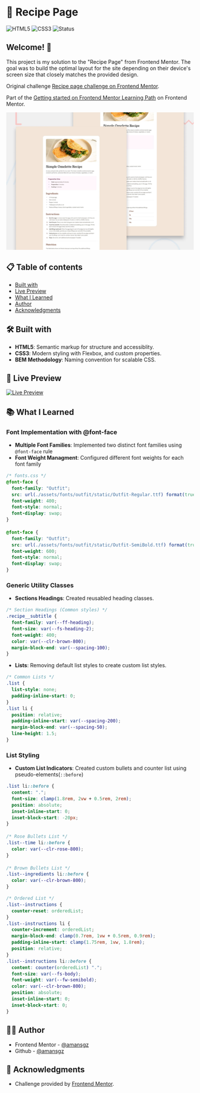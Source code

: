 # 🚀 Recipe Page

![HTML5](https://img.shields.io/badge/HTML5-E34F26?style=for-the-badge&logo=html5&logoColor=white) ![CSS3](https://img.shields.io/badge/CSS3-1572B6?style=for-the-badge&logoColor=white)
![Status](https://img.shields.io/badge/Status-Completed-success?style=for-the-badge)

## Welcome! 👋

This project is my solution to the "Recipe Page" from Frontend Mentor. The goal was to build the optimal layout for the site depending on their device's screen size that closely matches the provided design.

Original challenge [Recipe page challenge on Frontend Mentor](https://www.frontendmentor.io/challenges/recipe-page-KiTsR8QQKm).

Part of the [Getting started on Frontend Mentor Learning Path](https://www.frontendmentor.io/learning-paths) on Frontend Mentor.

![Design preview for the Recipe Page coding challenge](./design/preview.jpg)

## 📋 Table of contents

- [Built with](#-built-with)
- [Live Preview](#-live-preview)
- [What I Learned](#-what-i-learned)
- [Author](#-author)
- [Acknowledgments](#-acknowledgments)

## 🛠 Built with

- **HTML5**: Semantic markup for structure and accessiblity.
- **CSS3**: Modern styling with Flexbox, and custom properties.
- **BEM Methodology**: Naming convention for scalable CSS.

## 🔗 Live Preview

[![Live Preview](https://img.shields.io/badge/Demo-Live-00BCD4?style=for-the-badge)](https://amansgz.github.io/recipe-page)

## 📚 What I Learned

### Font Implementation with @font-face

- **Multiple Font Families**: Implemented two distinct font families using `@font-face` rule
- **Font Weight Managment**: Configured different font weights for each font family

```css
/* fonts.css */
@font-face {
  font-family: "Outfit";
  src: url(./assets/fonts/outfit/static/Outfit-Regular.ttf) format(truetype);
  font-weight: 400;
  font-style: normal;
  font-display: swap;
}

@font-face {
  font-family: "Outfit";
  src: url(./assets/fonts/outfit/static/Outfit-SemiBold.ttf) format(truetype);
  font-weight: 600;
  font-style: normal;
  font-display: swap;
}
```

### Generic Utility Classes

- **Sections Headings**: Created reusabled heading classes.

```css
/* Section Headings (Common styles) */
.recipe__subtitle {
  font-family: var(--ff-heading);
  font-size: var(--fs-heading-2);
  font-weight: 400;
  color: var(--clr-brown-800);
  margin-block-end: var(--spacing-100);
}
```

- **Lists**: Removing default list styles to create custom list styles.

```css
/* Common Lists */
.list {
  list-style: none;
  padding-inline-start: 0;
}
.list li {
  position: relative;
  padding-inline-start: var(--spacing-200);
  margin-block-end: var(--spacing-50);
  line-height: 1.5;
}
```

### List Styling

- **Custom List Indicators**: Created custom bullets and counter list using pseudo-elements(`::before`)

```css
.list li::before {
  content: ".";
  font-size: clamp(1.8rem, 2vw + 0.5rem, 2rem);
  position: absolute;
  inset-inline-start: 0;
  inset-block-start: -20px;
}

/* Rose Bullets List */
.list--time li::before {
  color: var(--clr-rose-800);
}

/* Brown Bullets List */
.list--ingredients li::before {
  color: var(--clr-brown-800);
}
```

```css
/* Ordered List */
.list--instructions {
  counter-reset: orderedList;
}
.list--instructions li {
  counter-increment: orderedList;
  margin-block-end: clamp(0.7rem, 1vw + 0.5rem, 0.9rem);
  padding-inline-start: clamp(1.75rem, 1vw, 1.8rem);
  position: relative;
}
.list--instructions li::before {
  content: counter(orderedList) ".";
  font-size: var(--fs-body);
  font-weight: var(--fw-semibold);
  color: var(--clr-brown-800);
  position: absolute;
  inset-inline-start: 0;
  inset-block-start: 0;
}
```

## 👩‍💻 Author

- Frontend Mentor - [@amansgz](https://www.frontendmentor.io/profile/amansgz)
- Github - [@amansgz](https://www.github.com/amansgz)

## 🙌 Acknowledgments

- Challenge provided by [Frontend Mentor](https://www.frontendmentor.io).
